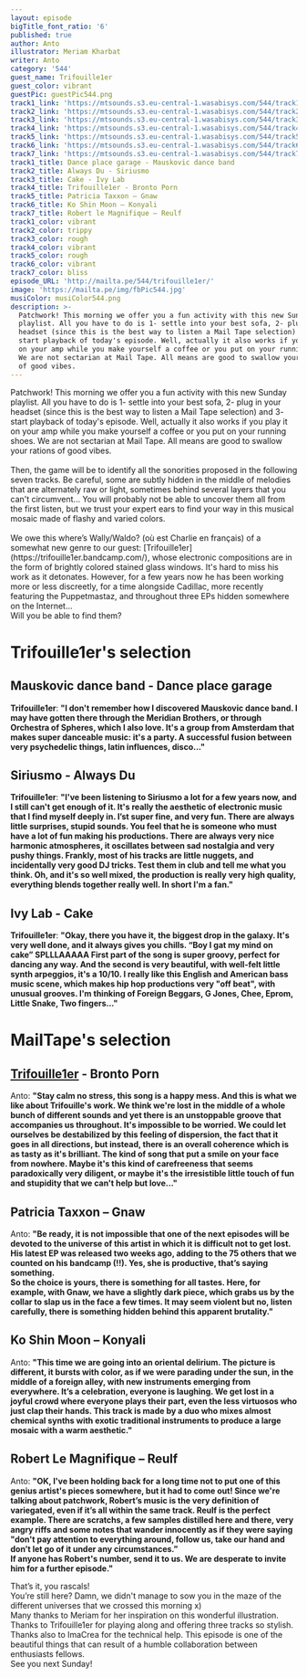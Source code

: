 ```yaml
---
layout: episode
bigTitle_font_ratio: '6'
published: true
author: Anto
illustrator: Meriam Kharbat
writer: Anto
category: '544'
guest_name: Trifouille1er
guest_color: vibrant
guestPic: guestPic544.png
track1_link: 'https://mtsounds.s3.eu-central-1.wasabisys.com/544/track1.mp3'
track2_link: 'https://mtsounds.s3.eu-central-1.wasabisys.com/544/track2.mp3'
track3_link: 'https://mtsounds.s3.eu-central-1.wasabisys.com/544/track3.mp3'
track4_link: 'https://mtsounds.s3.eu-central-1.wasabisys.com/544/track4.mp3'
track5_link: 'https://mtsounds.s3.eu-central-1.wasabisys.com/544/track5.mp3'
track6_link: 'https://mtsounds.s3.eu-central-1.wasabisys.com/544/track6.mp3'
track7_link: 'https://mtsounds.s3.eu-central-1.wasabisys.com/544/track7.mp3'
track1_title: Dance place garage - Mauskovic dance band
track2_title: Always Du - Siriusmo
track3_title: Cake - Ivy Lab
track4_title: Trifouille1er - Bronto Porn
track5_title: Patricia Taxxon – Gnaw
track6_title: Ko Shin Moon – Konyali
track7_title: Robert le Magnifique – Reulf
track1_color: vibrant
track2_color: trippy
track3_color: rough
track4_color: vibrant
track5_color: rough
track6_color: vibrant
track7_color: bliss
episode_URL: 'http://mailta.pe/544/trifouille1er/'
image: 'https://mailta.pe/img/fbPic544.jpg'
musiColor: musiColor544.png
description: >-
  Patchwork! This morning we offer you a fun activity with this new Sunday
  playlist. All you have to do is 1- settle into your best sofa, 2- plug in your
  headset (since this is the best way to listen a Mail Tape selection) and 3-
  start playback of today's episode. Well, actually it also works if you play it
  on your amp while you make yourself a coffee or you put on your running shoes.
  We are not sectarian at Mail Tape. All means are good to swallow your rations
  of good vibes.
---
```

<p id="introduction">
	Patchwork! This morning we offer you a fun activity with this new Sunday playlist. All you have to do is 1- settle into your best sofa, 2- plug in your headset (since this is the best way to listen a Mail Tape selection) and 3- start playback of today's episode. Well, actually it also works if you play it on your amp while you make yourself a coffee or you put on your running shoes. We are not sectarian at Mail Tape. All means are good to swallow your rations of good vibes.
<br><br>Then, the game will be to identify all the sonorities proposed in the following seven tracks. Be careful, some are subtly hidden in the middle of melodies that are alternately raw or light, sometimes behind several layers that you can't circumvent... You will probably not be able to uncover them all from the first listen, but we trust your expert ears to find your way in this musical mosaic made of flashy and varied colors.
<br><br>We owe this where’s Wally/Waldo? (où est Charlie en français) of a somewhat new genre to our guest: [Trifouille1er](https://trifouille1er.bandcamp.com/), whose electronic compositions are in the form of brightly colored stained glass windows. It's hard to miss his work as it detonates. However, for a few years now he has been working more or less discreetly, for a time alongside Cadillac, more recently featuring the Puppetmastaz, and throughout three EPs hidden somewhere on the Internet…
<br>Will you be able to find them?
</p>

# Trifouille1er's selection

## Mauskovic dance band - Dance place garage

**Trifouille1er**: **"**I don't remember how I discovered Mauskovic dance band. I may have gotten there through the Meridian Brothers, or through Orchestra of Spheres, which I also love. It's a group from Amsterdam that makes super danceable music: it's a party. A successful fusion between very psychedelic things, latin influences, disco...**"**

## Siriusmo  - Always Du

**Trifouille1er**: **"**I've been listening to Siriusmo a lot for a few years now, and I still can't get enough of it. It's really the aesthetic of electronic music that I find myself deeply in. I’st super fine, and very fun. There are always little surprises, stupid sounds. You feel that he is someone who must have a lot of fun making his productions. There are always very nice harmonic atmospheres, it oscillates between sad nostalgia and very pushy things. Frankly, most of his tracks are little nuggets, and incidentally very good DJ tricks. Test them in club and tell me what you think. Oh, and it's so well mixed, the production is really very high quality, everything blends together really well. In short I'm a fan.**"**

## Ivy Lab - Cake

**Trifouille1er**: **"**Okay, there you have it, the biggest drop in the galaxy. It's very well done, and it always gives you chills. “Boy I gat my mind on cake” SPLLLAAAAA
First part of the song is super groovy, perfect for dancing any way. And the second is very beautiful, with well-felt little synth arpeggios, it's a 10/10. I really like this English and American bass music scene, which makes hip hop productions very "off beat", with unusual grooves. I'm thinking of Foreign Beggars, G Jones, Chee, Eprom, Little Snake, Two fingers...**"**

# MailTape's selection

## [Trifouille1er](https://trifouille1er.bandcamp.com/) - Bronto Porn

Anto: **"**Stay calm no stress, this song is a happy mess. And this is what we like about Trifouille's work. We think we're lost in the middle of a whole bunch of different sounds and yet there is an unstoppable groove that accompanies us throughout. It's impossible to be worried. We could let ourselves be destabilized by this feeling of dispersion, the fact that it goes in all directions, but instead, there is an overall coherence which is as tasty as it's brilliant. The kind of song that put a smile on your face from nowhere. Maybe it's this kind of carefreeness that seems paradoxically very diligent, or maybe it's the irresistible little touch of fun and stupidity that we can't help but love...**"**

## Patricia Taxxon – Gnaw

Anto: **"**Be ready, it is not impossible that one of the next episodes will be devoted to the universe of this artist in which it is difficult not to get lost. His latest EP was released two weeks ago, adding to the 75 others that we counted on his bandcamp (!!). Yes, she is productive, that’s saying something.
<br>So the choice is yours, there is something for all tastes. Here, for example, with Gnaw, we have a slightly dark piece, which grabs us by the collar to slap us in the face a few times. It may seem violent but no, listen carefully, there is something hidden behind this apparent brutality.**"**

## Ko Shin Moon – Konyali

Anto: **"**This time we are going into an oriental delirium. The picture is different, it bursts with color, as if we were parading under the sun, in the middle of a foreign alley, with new instruments emerging from everywhere. It’s a celebration, everyone is laughing. We get lost in a joyful crowd where everyone plays their part, even the less virtuosos who just clap their hands. This track is made by a duo who mixes almost chemical synths with exotic traditional instruments to produce a large mosaic with a warm aesthetic.**"**

## Robert Le Magnifique – Reulf

Anto: **"**OK, I've been holding back for a long time not to put one of this genius artist's pieces somewhere, but it had to come out! Since we're talking about patchwork, Robert’s music is the very definition of variegated, even if it’s all within the same track. Reulf is the perfect example. There are scratchs, a few samples distilled here and there, very angry riffs and some notes that wander innocently as if they were saying "don't pay attention to everything around, follow us, take our hand and don’t let go of it under any circumstances.”
<br>If anyone has Robert's number, send it to us. We are desperate to invite him for a further episode.**"**

<p id="outroduction">That’s it, you rascals!
<br>You’re still here? Damn, we didn't manage to sow you in the maze of the different universes that we crossed this morning x)
<br>Many thanks to Meriam for her inspiration on this wonderful illustration. Thanks to Trifouille1er for playing along and offering three tracks so stylish. Thanks also to ImaCrea for the technical help. This episode is one of the beautiful things that can result of a humble collaboration between enthusiasts fellows.
<br>See you next Sunday!</p>
